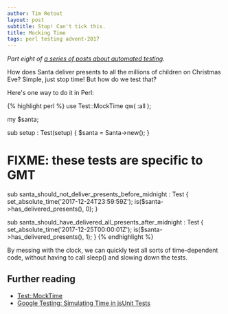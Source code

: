 ```yaml
---
author: Tim Retout
layout: post
subtitle: Stop! Can't tick this.
title: Mocking Time
tags: perl testing advent-2017
---
```


*Part eight of [a series of posts about automated
 testing](http://tech-blog.cv-library.co.uk/tags/#advent-2017-ref).*

How does Santa deliver presents to all the millions of children on
Christmas Eve?  Simple, just stop time!  But how do we test that?

Here's one way to do it in Perl:

{% highlight perl %}
use Test::MockTime qw( :all );

my $santa;

sub setup : Test(setup) {
    $santa = Santa->new();
}

# FIXME: these tests are specific to GMT
sub santa_should_not_deliver_presents_before_midnight : Test {
    set_absolute_time('2017-12-24T23:59:59Z');
    is($santa->has_delivered_presents(), 0);
}

sub santa_should_have_delivered_all_presents_after_midnight : Test {
    set_absolute_time('2017-12-25T00:00:01Z');
    is($santa->has_delivered_presents(), 1);
}
{% endhighlight %}

By messing with the clock, we can quickly test all sorts of
time-dependent code, without having to call sleep() and slowing down
the tests.

## Further reading

- [Test::MockTime](https://metacpan.org/pod/Test::MockTime)
- [Google Testing: Simulating Time in jsUnit Tests](https://testing.googleblog.com/2007/03/javascript-simulating-time-in-jsunit.html)

